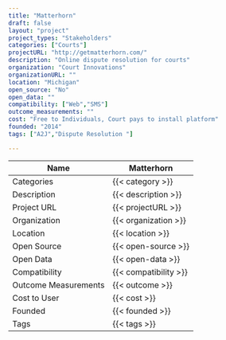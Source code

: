 ```yaml
---
title: "Matterhorn"
draft: false
layout: "project"
project_types: "Stakeholders"
categories: ["Courts"]
projectURL: "http://getmatterhorn.com/"
description: "Online dispute resolution for courts"
organization: "Court Innovations"
organizationURL: ""
location: "Michigan"
open_source: "No"
open_data: ""
compatibility: ["Web","SMS"]
outcome_measurements: ""
cost: "Free to Individuals, Court pays to install platform"
founded: "2014"
tags: ["A2J","Dispute Resolution "]

---
```



Name                    |  Matterhorn    
------------------------|----
Categories              | {{< category >}} 
Description             | {{< description >}} 
Project URL             | {{< projectURL >}} 
Organization            | {{< organization >}} 
Location                | {{< location >}} 
Open Source             | {{< open-source >}} 
Open Data               | {{< open-data >}} 
Compatibility           | {{< compatibility >}} 
Outcome Measurements    | {{< outcome >}} 
Cost to User            | {{< cost >}} 
Founded                 | {{< founded >}} 
Tags                    | {{< tags >}} 

